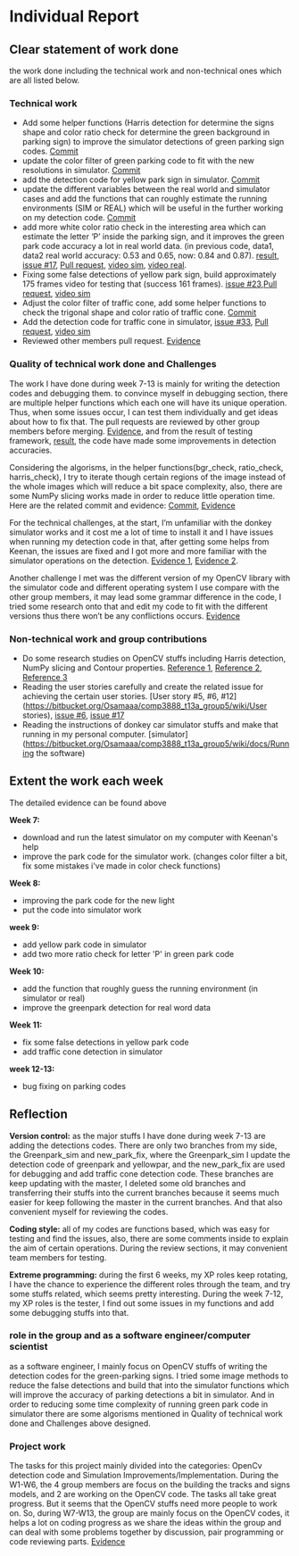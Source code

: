# Individual Report

## Clear statement of work done
the work done including the technical work and non-technical ones which are all listed below.

### Technical work
- Add some helper functions (Harris detection for determine the signs shape and color ratio check for determine the green background in parking sign) to improve the simulator detections of green parking sign codes. [Commit](https://bitbucket.org/Osamaaa/comp3888_t13a_group5/commits/4cde801aef24b300d23382df13c34d89ae2bcb09)
- update the color filter of green parking code to fit with the new resolutions in simulator. [Commit](https://bitbucket.org/Osamaaa/comp3888_t13a_group5/commits/0c7805a0c08e737c3d890235844397e863dc3a40)
-	add the detection code for yellow park sign in simulator. [Commit](https://bitbucket.org/Osamaaa/comp3888_t13a_group5/commits/41bbefa661fb33ed08183d8b0e75f3e7b02229b5)
-	update the different variables between the real world and simulator cases and add the functions that can roughly estimate the running environments (SIM or REAL) which will be useful in the further working on my detection code. [Commit](https://bitbucket.org/Osamaaa/comp3888_t13a_group5/commits/d1f25092cef5e170669952035e177a908ddc4027)
-	add more white color ratio check in the interesting area which can estimate the letter ‘P’ inside the parking sign, and it improves the green park code accuracy a lot in real world data. (in previous code, data1, data2 real world accuracy: 0.53 and 0.65, now: 0.84 and 0.87). [result](https://drive.google.com/file/d/1Jdaa1LzptfyHHvg0CerkIoNv6aULIycI/view?usp=sharing), [issue #17](https://bitbucket.org/Osamaaa/comp3888_t13a_group5/issues/17/find-a-solution-for-detecting-park-signs), [Pull request](https://bitbucket.org/Osamaaa/comp3888_t13a_group5/pull-requests/28), [video sim](https://youtu.be/0jxJcv1f2yI), [video real](https://youtu.be/P3REYoA8GQc).
-	Fixing some false detections of yellow park sign, build approximately 175 frames video for testing that (success 161 frames). [issue #23](https://bitbucket.org/Osamaaa/comp3888_t13a_group5/issues/23/add-detection-code-for-yellow-park),[Pull request](https://bitbucket.org/Osamaaa/comp3888_t13a_group5/pull-requests/37), [video sim](https://youtu.be/p3WurbsrMDk)
-	Adjust the color filter of traffic cone, add some helper functions to check the trigonal shape and color ratio of traffic cone. [Commit](https://bitbucket.org/Osamaaa/comp3888_t13a_group5/commits/46ca1174df9c79b9220884346c4e26e6a6544605)
-	Add the detection code for traffic cone in simulator, [issue #33](https://bitbucket.org/Osamaaa/comp3888_t13a_group5/issues/33/add-detection-code-for-traffic-cones-in), [Pull request](https://bitbucket.org/Osamaaa/comp3888_t13a_group5/pull-requests/37), [video sim](https://youtu.be/G_H5xE59flE)
-	Reviewed other members pull request. [Evidence](https://bitbucket.org/Osamaaa/comp3888_t13a_group5/pull-requests/?state=MERGED)

### Quality of technical work done and Challenges

The work I have done during week 7-13 is mainly for writing the detection codes and debugging them. to convince myself in debugging section, there are multiple helper functions which each one will have its unique operation. Thus, when some issues occur, I can test them individually and get ideas about how to fix that. The pull requests are reviewed by other group members before merging. [Evidence](https://bitbucket.org/Osamaaa/comp3888_t13a_group5/pull-requests/28), and from the result of testing framework, [result](https://drive.google.com/file/d/1Jdaa1LzptfyHHvg0CerkIoNv6aULIycI/view?usp=sharing), the code have made some improvements in detection accuracies. 

Considering the algorisms, in the helper functions(bgr_check, ratio_check, harris_check), I try to iterate though certain regions of the image instead of the whole images which will reduce a bit space complexity, also, there are some NumPy slicing works made in order to reduce little operation time. Here are the related commit and evidence: [Commit](https://bitbucket.org/Osamaaa/comp3888_t13a_group5/commits/b901b288fdf5f448db829f29b8977bfbe9423585), [Evidence](https://stackoverflow.com/questions/993984/what-are-the-advantages-of-numpy-over-regular-python-lists#:~:text=NumPy%27s%20arrays%20are%20more%20compact%20than%20Python%20lists,and%20writing%20items%20is%20also%20faster%20with%20NumPy.)

For the technical challenges, at the start, I’m unfamiliar with the donkey simulator works and it cost me a lot of time to install it and I have issues when running my detection code in that, after getting some helps from Keenan, the issues are fixed and I got more and more familiar with the simulator operations on the detection. [Evidence 1](https://drive.google.com/file/d/18mPMS7uGYj_mWILx9Kmz6eTWdGXChMmw/view?usp=sharing), [Evidence 2](https://drive.google.com/file/d/1ukSpWw9VWvrrvIpGQxInZnV2lG8Ai-mC/view?usp=sharing). 

Another challenge I met was the different version of my OpenCV library with the simulator code and different operating system I use compare with the other group members, it may lead some grammar difference in the code, I tried some research onto that and edit my code to fit with the different versions thus there won’t be any conflictions occurs. [Evidence](https://stackoverflow.com/questions/48291581/how-to-use-cv2-findcontours-in-different-opencv-versions)

### Non-technical work and group contributions
-	Do some research studies on OpenCV stuffs including Harris detection, NumPy slicing and Contour properties. [Reference 1](https://docs.opencv.org/3.0-beta/doc/py_tutorials/py_feature2d/py_features_harris/py_features_harris.html?highlight=harris), [Reference 2](https://numpy.org/devdocs/user/quickstart.html), [Reference 3](https://docs.opencv.org/3.0-beta/doc/py_tutorials/py_imgproc/py_contours/py_contour_properties/py_contour_properties.html?highlight=mask)
-	Reading the user stories carefully and create the related issue for achieving the certain user stories. [User story #5, #6, #12](https://bitbucket.org/Osamaaa/comp3888_t13a_group5/wiki/User stories), [issue #6](https://bitbucket.org/Osamaaa/comp3888_t13a_group5/issues/6/refined-working-solution-of-provided-code), [issue #17](https://bitbucket.org/Osamaaa/comp3888_t13a_group5/issues/17/find-a-solution-for-detecting-park-signs)
-	Reading the instructions of donkey car simulator stuffs and make that running in my personal computer. [simulator](https://bitbucket.org/Osamaaa/comp3888_t13a_group5/wiki/docs/Running the software)

## Extent the work each week
The detailed evidence can be found above

**Week 7:**

- download and run the latest simulator on my computer with Keenan's help
- improve the park code for the simulator work. (changes color filter a bit, fix some mistakes i've made in color check functions)

**Week 8:**

- improving the park code for the new light
- put the code into simulator work

**week 9:**

- add yellow park code in simulator
- add two more ratio check for letter 'P' in green park code

**Week 10:**

- add the function that roughly guess the running environment (in simulator or real)
- improve the greenpark detection for real word data

**Week 11:**

- fix some false detections in yellow park code
- add traffic cone detection in simulator

**week 12-13:**

- bug fixing on parking codes

## Reflection
**Version control:** as the major stuffs I have done during week 7-13 are adding the detections codes. There are only two branches from my side, the Greenpark_sim and new_park_fix, where the Greenpark_sim I update the detection code of greenpark and yellowpar, and the new_park_fix are used for debugging and add traffic cone detection code. These branches are keep updating with the master, I deleted some old branches and transferring their stuffs into the current branches because it seems much easier for keep following the master in the current branches. And that also convenient myself for reviewing the codes.

**Coding style:** all of my codes are functions based, which was easy for testing and find the issues, also, there are some comments inside to explain the aim of certain operations. During the review sections, it may convenient team members for testing.

**Extreme programming:** during the first 6 weeks, my XP roles keep rotating, I have the chance to experience the different roles through the team, and try some stuffs related, which seems pretty interesting. During the week 7-12, my XP roles is the tester, I find out some issues in my functions and add some debugging stuffs into that. 

### role in the group and as a software engineer/computer scientist
as a software engineer, I mainly focus on OpenCV stuffs of writing the detection codes for the green-parking signs. I tried some image methods to reduce the false detections and build that into the simulator functions which will improve the accuracy of parking detections a bit in simulator. And in order to reducing some time complexity of running green park code in simulator there are some algorisms mentioned in Quality of technical work done and Challenges above designed. 

### Project work
The tasks for this project mainly divided into the categories: OpenCv detection code and Simulation Improvements/Implementation. During the W1-W6, the 4 group members are focus on the building the tracks and signs models, and 2 are working on the OpenCV code. The tasks all take great progress. But it seems that the OpenCV stuffs need more people to work on. So, during W7-W13, the group are mainly focus on the OpenCV codes, it helps a lot on coding progress as we share the ideas within the group and can deal with some problems together by discussion, pair programming or code reviewing parts. [Evidence](https://bitbucket.org/Osamaaa/comp3888_t13a_group5/wiki/browse/)